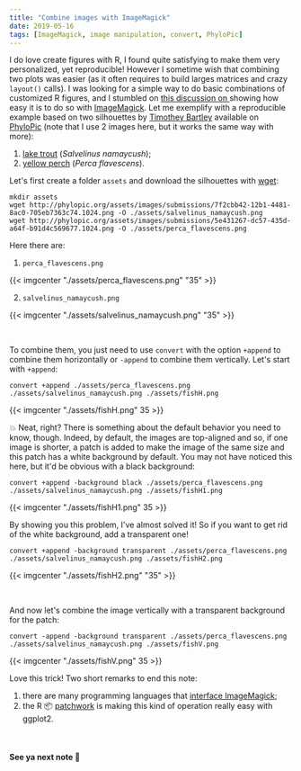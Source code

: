 ```yaml
---
title: "Combine images with ImageMagick"
date: 2019-05-16
tags: [ImageMagick, image manipulation, convert, PhyloPic]
---
```


I do love create figures with R, I found quite satisfying to make them very
personalized, yet reproducible! However I sometime wish that combining two
plots was  easier (as it often requires to build larges matrices and crazy
`layout()` calls). I was looking for a simple way to do basic combinations of
customized R figures, and I stumbled on [this discussion on <i class="fa
fa-stack-exchange"
aria-hidden="true"></i>](https://superuser.com/questions/290656/combine-multiple-images-using-imagemagick)
showing how easy it is to do so with
[ImageMagick](https://imagemagick.org/script/develop.php). Let me exemplify with
a reproducible example based on two silhouettes by [Timothey
Bartley](https://www.researchgate.net/profile/Timothy_Bartley) available on
[PhyloPic](http://phylopic.org/) (note that I use 2 images here, but it works
the same way with more):

1. [lake trout](http://phylopic.org/image/7f2cbb42-12b1-4481-8ac0-705eb7363c74/) (*Salvelinus namaycush*);  
2. [yellow perch](http://phylopic.org/image/5e431267-dc57-435d-a64f-b91d4c569677) (*Perca flavescens*).

Let's first create a folder `assets` and download the silhouettes with [wget](https://www.gnu.org/software/wget/manual/):

```shell
mkdir assets
wget http://phylopic.org/assets/images/submissions/7f2cbb42-12b1-4481-8ac0-705eb7363c74.1024.png -O ./assets/salvelinus_namaycush.png
wget http://phylopic.org/assets/images/submissions/5e431267-dc57-435d-a64f-b91d4c569677.1024.png -O ./assets/perca_flavescens.png
```

Here there are:

1. `perca_flavescens.png`

{{< imgcenter "./assets/perca_flavescens.png" "35" >}}

2. `salvelinus_namaycush.png`

{{< imgcenter "./assets/salvelinus_namaycush.png" "35" >}}

<br>

To combine them, you just need to use `convert` with the option `+append` to
combine them horizontally or `-append` to combine them vertically. Let's start
with `+append`:


```shell
convert +append ./assets/perca_flavescens.png ./assets/salvelinus_namaycush.png ./assets/fishH.png
```

{{< imgcenter "./assets/fishH.png" 35 >}}

:boom: Neat, right? There is something about the default behavior you need to know, though. Indeed, by default, the images are top-aligned and so, if one image is shorter, a patch is added to make the image of the same size and this patch has a white background by default. You may not have noticed this here, but it'd be obvious with a black background:

```shell
convert +append -background black ./assets/perca_flavescens.png ./assets/salvelinus_namaycush.png ./assets/fishH1.png
```

{{< imgcenter "./assets/fishH1.png" 35 >}}

By showing you this problem, I've almost solved it! So if you want to get rid of the white background, add a transparent one!

```shell
convert +append -background transparent ./assets/perca_flavescens.png ./assets/salvelinus_namaycush.png ./assets/fishH2.png
```

{{< imgcenter "./assets/fishH2.png" "35" >}}

<br>

And now let's combine the image vertically with a transparent background for the patch:

```shell
convert -append -background transparent ./assets/perca_flavescens.png ./assets/salvelinus_namaycush.png ./assets/fishV.png
```

{{< imgcenter "./assets/fishV.png" 35 >}}


Love this trick! Two short remarks to end this note:

1. there are many programming languages that [interface ImageMagick](https://imagemagick.org/script/develop.php);
2. the R :package: [patchwork](https://github.com/thomasp85/patchwork) is making this kind of operation really easy with ggplot2.

<br>

#### See ya next note :pencil:
